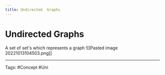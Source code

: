 ```yaml
---
title: Undirected  Graphs
---
```


# Undirected  Graphs
A set of set's which represents a graph
![[Pasted image 20221013104503.png]]

---
Tags: #Concept #Uni 